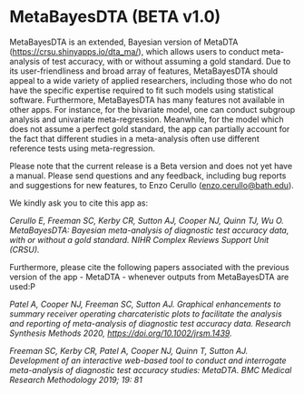 # MetaBayesDTA (BETA v1.0)

MetaBayesDTA is an extended, Bayesian version of MetaDTA (https://crsu.shinyapps.io/dta_ma/), which allows users to conduct meta-analysis of test accuracy, with or without assuming a gold standard. Due to its user-friendliness and broad array of features, MetaBayesDTA should appeal to a wide variety of applied researchers, including those who do not have the specific expertise required to fit such models using statistical software. Furthermore, MetaBayesDTA has many features not available in other apps. For instance, for the bivariate model, one can conduct subgroup analysis and univariate meta-regression. Meanwhile, for the model which does not assume a perfect gold standard, the app can partially account for the fact that different studies in a meta-analysis often use different reference tests using meta-regression. 

 
Please note that the current release is a Beta version and does not yet have a manual. Please send questions and any feedback, including bug reports and suggestions for new features, to Enzo Cerullo (enzo.cerullo@bath.edu). 

 
 We kindly ask you to cite this app as:
 
_Cerullo E, Freeman SC, Kerby CR, Sutton AJ, Cooper NJ, Quinn TJ, Wu O. MetaBayesDTA: Bayesian meta-analysis of diagnostic test accuracy data, with or without a gold standard. NIHR Complex Reviews Support Unit (CRSU)._


Furthermore, please cite the following papers associated with the previous version of the app - MetaDTA - whenever outputs from MetaBayesDTA are used:P

_Patel A, Cooper NJ, Freeman SC, Sutton AJ. Graphical enhancements to summary receiver operating charcateristic plots to facilitate the analysis and reporting of meta-analysis of diagnostic test accuracy data. Research Synthesis Methods 2020, https://doi.org/10.1002/jrsm.1439._

_Freeman SC, Kerby CR, Patel A, Cooper NJ, Quinn T, Sutton AJ. Development of an interactive web-based tool to conduct and interrogate meta-analysis of diagnostic test accuracy studies: MetaDTA. BMC Medical Research Methodology 2019; 19: 81_
